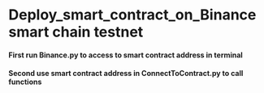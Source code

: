 # Deploy_smart_contract_on_Binance smart chain testnet

<h4> First run Binance.py to access to smart contract address in terminal</h4>
<h4> Second use smart contract address in ConnectToContract.py to call functions </h4><br>
